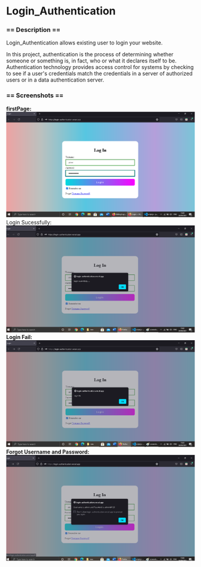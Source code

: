 # Login_Authentication

<h3>== Description ==</h3>

 Login_Authentication allows existing user to login your website.

In this project, authentication is the process of determining whether someone or something is, in fact, who or what it declares itself to be. Authentication technology provides access control for systems by checking to see if a user's credentials match the credentials in a server of authorized users or in a data authentication server.


<h3>== Screenshots ==</h3>
<b>firstPage:</b><br>
  <img src="img/screenshot.png"><br>
</b>Login Sucessfully:</b><br>
  <img src="img/screenshot2.png"><br>
<b>Login Fail:</b><br>
  <img src="img/screenshot3.png"><br>
 <b>Forgot Username and Password:</b><br>
  <img src="img/screenshot4.png">
